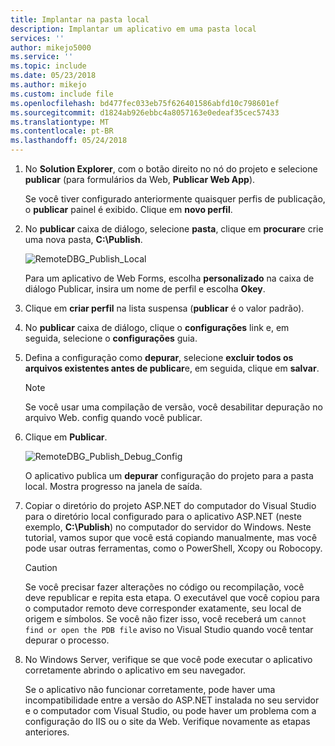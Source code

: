 ```yaml
---
title: Implantar na pasta local
description: Implantar um aplicativo em uma pasta local
services: ''
author: mikejo5000
ms.service: ''
ms.topic: include
ms.date: 05/23/2018
ms.author: mikejo
ms.custom: include file
ms.openlocfilehash: bd477fec033eb75f626401586abfd10c798601ef
ms.sourcegitcommit: d1824ab926ebbc4a8057163e0edeaf35cec57433
ms.translationtype: MT
ms.contentlocale: pt-BR
ms.lasthandoff: 05/24/2018
---
```

1. No **Solution Explorer**, com o botão direito no nó do projeto e selecione **publicar** (para formulários da Web, **Publicar Web App**).

    Se você tiver configurado anteriormente quaisquer perfis de publicação, o **publicar** painel é exibido. Clique em **novo perfil**.

1. No **publicar** caixa de diálogo, selecione **pasta**, clique em **procurar**e crie uma nova pasta, **C:\Publish**.

    ![RemoteDBG_Publish_Local](../media/remotedbg_publish_local.png "RemoteDBG_Publish_Local")

    Para um aplicativo de Web Forms, escolha **personalizado** na caixa de diálogo Publicar, insira um nome de perfil e escolha **Okey**.

1. Clique em **criar perfil** na lista suspensa (**publicar** é o valor padrão).

1. No **publicar** caixa de diálogo, clique o **configurações** link e, em seguida, selecione o **configurações** guia.

1. Defina a configuração como **depurar**, selecione **excluir todos os arquivos existentes antes de publicar**e, em seguida, clique em **salvar**.

    > [!NOTE]
    > Se você usar uma compilação de versão, você desabilitar depuração no arquivo Web. config quando você publicar.

1. Clique em **Publicar**.

    ![RemoteDBG_Publish_Debug_Config](../media/remotedbg_publish_debug_config.png "RemoteDBG_Publish_Debug_Config")
    
    O aplicativo publica um **depurar** configuração do projeto para a pasta local. Mostra progresso na janela de saída.

1. Copiar o diretório do projeto ASP.NET do computador do Visual Studio para o diretório local configurado para o aplicativo ASP.NET (neste exemplo, **C:\Publish**) no computador do servidor do Windows. Neste tutorial, vamos supor que você está copiando manualmente, mas você pode usar outras ferramentas, como o PowerShell, Xcopy ou Robocopy.

    > [!CAUTION]
    >  Se você precisar fazer alterações no código ou recompilação, você deve republicar e repita esta etapa. O executável que você copiou para o computador remoto deve corresponder exatamente, seu local de origem e símbolos.    Se você não fizer isso, você receberá um `cannot find or open the PDB file` aviso no Visual Studio quando você tentar depurar o processo.

1. No Windows Server, verifique se que você pode executar o aplicativo corretamente abrindo o aplicativo em seu navegador.

    Se o aplicativo não funcionar corretamente, pode haver uma incompatibilidade entre a versão do ASP.NET instalada no seu servidor e o computador com Visual Studio, ou pode haver um problema com a configuração do IIS ou o site da Web. Verifique novamente as etapas anteriores.
